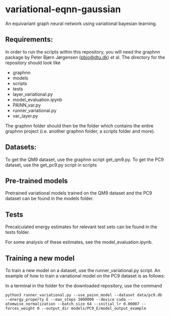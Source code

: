 # variational-eqnn-gaussian
An equivariant graph neural network using variational bayesian learning.

## Requirements:
In order to run the scripts within this repository, you will need the graphnn package by Peter Bjørn Jørgensen (pbjo@dtu.dk) et al.
The directory for the repository should look like
* graphnn
* models
* scripts
* tests
* layer_variational.py
* model_evaluation.ipynb
* PAINN_var.py
* runner_variational.py
* var_layer.py

The graphnn folder should then be the folder which contains the entire graphnn project (i.e. another graphnn folder, a scripts folder and more).


## Datasets:
To get the QM9 dataset, use the  graphnn script get_qm9.py.
To get the PC9 dataset, use the get_pc9.py script in scripts

## Pre-trained models
Pretrained variational models trained on the QM9 dataset and the PC9 dataset can be found in the models folder.

## Tests
Precalculated energy estimates for relevant test sets can be found in the tests folder.

For some analysis of these estimates, see the model_evaluation.ipynb.

## Training a new model
To train a new model on a dataset, use the runner_variational.py script.
An example of how to train a variational model on the PC9 dataset is as follows:

In a terminal in the folder for the downloaded repository, use the command

`python3 runner_variational.py --use_painn_model --dataset data/pc9.db --energy_property E --max_steps 3000000 --device cuda --atomwise_normalization --batch_size 64 --initial_lr 0.00007 --forces_weight 0 --output_dir models/PC9_E/model_output_example`
